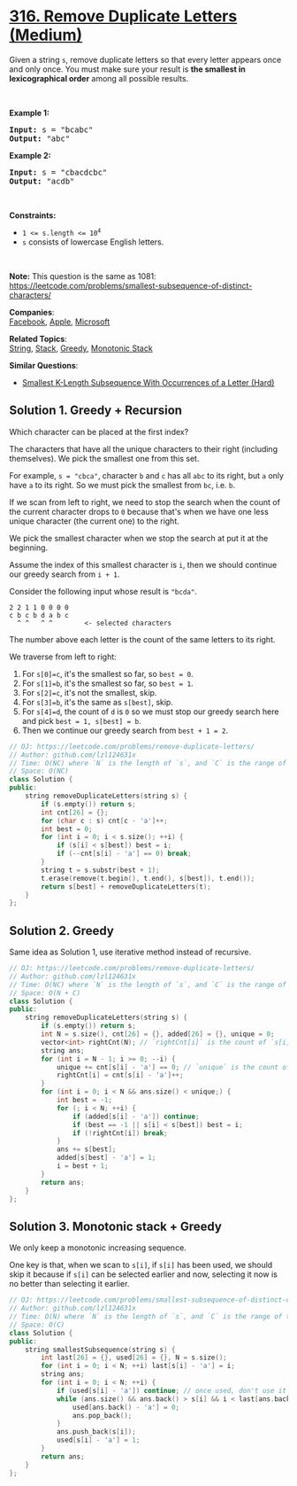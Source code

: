 # [316. Remove Duplicate Letters (Medium)](https://leetcode.com/problems/remove-duplicate-letters/)

<p>Given a string <code>s</code>, remove duplicate letters so that every letter appears once and only once. You must make sure your result is <strong>the smallest in lexicographical order</strong> among all possible results.</p>

<p>&nbsp;</p>
<p><strong>Example 1:</strong></p>

<pre><strong>Input:</strong> s = "bcabc"
<strong>Output:</strong> "abc"
</pre>

<p><strong>Example 2:</strong></p>

<pre><strong>Input:</strong> s = "cbacdcbc"
<strong>Output:</strong> "acdb"
</pre>

<p>&nbsp;</p>
<p><strong>Constraints:</strong></p>

<ul>
	<li><code>1 &lt;= s.length &lt;= 10<sup>4</sup></code></li>
	<li><code>s</code> consists of lowercase English letters.</li>
</ul>

<p>&nbsp;</p>
<p><strong>Note:</strong> This question is the same as 1081: <a href="https://leetcode.com/problems/smallest-subsequence-of-distinct-characters/" target="_blank">https://leetcode.com/problems/smallest-subsequence-of-distinct-characters/</a></p>


**Companies**:  
[Facebook](https://leetcode.com/company/facebook), [Apple](https://leetcode.com/company/apple), [Microsoft](https://leetcode.com/company/microsoft)

**Related Topics**:  
[String](https://leetcode.com/tag/string/), [Stack](https://leetcode.com/tag/stack/), [Greedy](https://leetcode.com/tag/greedy/), [Monotonic Stack](https://leetcode.com/tag/monotonic-stack/)

**Similar Questions**:
* [Smallest K-Length Subsequence With Occurrences of a Letter (Hard)](https://leetcode.com/problems/smallest-k-length-subsequence-with-occurrences-of-a-letter/)

## Solution 1. Greedy + Recursion

Which character can be placed at the first index?

The characters that have all the unique characters to their right (including themselves). We pick the smallest one from this set.

For example, `s = "cbca"`, character `b` and `c` has all `abc` to its right, but `a` only have `a` to its right. So we must pick the smallest from `bc`, i.e. `b`.

If we scan from left to right, we need to stop the search when the count of the current character drops to `0` because that's when we have one less unique character (the current one) to the right.

We pick the smallest character when we stop the search at put it at the beginning.

Assume the index of this smallest character is `i`, then we should continue our greedy search from `i + 1`.

Consider the following input whose result is `"bcda"`.

```
2 2 1 1 0 0 0 0
c b c b d a b c
  ^ ^   ^ ^        <- selected characters
```

The number above each letter is the count of the same letters to its right.

We traverse from left to right:
1. For `s[0]=c`, it's the smallest so far, so `best = 0`.
1. For `s[1]=b`, it's the smallest so far, so `best = 1`.
1. For `s[2]=c`, it's not the smallest, skip.
1. For `s[3]=b`, it's the same as `s[best]`, skip.
1. For `s[4]=d`, the count of `d` is `0` so we must stop our greedy search here and pick `best = 1, s[best] = b`.
1. Then we continue our greedy search from `best + 1 = 2`.

```cpp
// OJ: https://leetcode.com/problems/remove-duplicate-letters/
// Author: github.com/lzl124631x
// Time: O(NC) where `N` is the length of `s`, and `C` is the range of the letters
// Space: O(NC)
class Solution {
public:
    string removeDuplicateLetters(string s) {
        if (s.empty()) return s;
        int cnt[26] = {};
        for (char c : s) cnt[c - 'a']++;
        int best = 0;
        for (int i = 0; i < s.size(); ++i) {
            if (s[i] < s[best]) best = i;
            if (--cnt[s[i] - 'a'] == 0) break;
        }
        string t = s.substr(best + 1);
        t.erase(remove(t.begin(), t.end(), s[best]), t.end());
        return s[best] + removeDuplicateLetters(t);
    }
};
```

## Solution 2. Greedy

Same idea as Solution 1, use iterative method instead of recursive.

```cpp
// OJ: https://leetcode.com/problems/remove-duplicate-letters/
// Author: github.com/lzl124631x
// Time: O(NC) where `N` is the length of `s`, and `C` is the range of the letters
// Space: O(N + C)
class Solution {
public:
    string removeDuplicateLetters(string s) {
        if (s.empty()) return s;
        int N = s.size(), cnt[26] = {}, added[26] = {}, unique = 0;
        vector<int> rightCnt(N); // `rightCnt[i]` is the count of `s[i]` to the right of `s[i]`
        string ans;
        for (int i = N - 1; i >= 0; --i) {
            unique += cnt[s[i] - 'a'] == 0; // `unique` is the count of unique characters in `s`
            rightCnt[i] = cnt[s[i] - 'a']++;
        }
        for (int i = 0; i < N && ans.size() < unique;) {
            int best = -1;
            for (; i < N; ++i) {
                if (added[s[i] - 'a']) continue;
                if (best == -1 || s[i] < s[best]) best = i;
                if (!rightCnt[i]) break;
            }
            ans += s[best];
            added[s[best] - 'a'] = 1;
            i = best + 1;
        }
        return ans;
    }
};
```

## Solution 3. Monotonic stack + Greedy

We only keep a monotonic increasing sequence.

One key is that, when we scan to `s[i]`, if `s[i]` has been used, we should skip it because if `s[i]` can be selected earlier and now, selecting it now is no better than selecting it earlier.

```cpp
// OJ: https://leetcode.com/problems/smallest-subsequence-of-distinct-characters/
// Author: github.com/lzl124631x
// Time: O(N) where `N` is the length of `s`, and `C` is the range of the letters
// Space: O(C)
class Solution {
public:
    string smallestSubsequence(string s) {
        int last[26] = {}, used[26] = {}, N = s.size();
        for (int i = 0; i < N; ++i) last[s[i] - 'a'] = i;
        string ans;
        for (int i = 0; i < N; ++i) {
            if (used[s[i] - 'a']) continue; // once used, don't use it again.
            while (ans.size() && ans.back() > s[i] && i < last[ans.back() - 'a']) { // If the stack top `x` is greater than the current letter, and there are more letters `x` available, we pop `x`
                used[ans.back() - 'a'] = 0;
                ans.pop_back();
            }
            ans.push_back(s[i]);
            used[s[i] - 'a'] = 1;
        }
        return ans;
    }
};
```